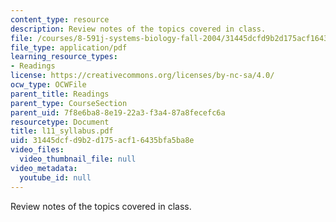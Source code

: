 ```yaml
---
content_type: resource
description: Review notes of the topics covered in class.
file: /courses/8-591j-systems-biology-fall-2004/31445dcfd9b2d175acf16435bfa5ba8e_l11_syllabus.pdf
file_type: application/pdf
learning_resource_types:
- Readings
license: https://creativecommons.org/licenses/by-nc-sa/4.0/
ocw_type: OCWFile
parent_title: Readings
parent_type: CourseSection
parent_uid: 7f8e6ba8-8e19-22a3-f3a4-87a8fecefc6a
resourcetype: Document
title: l11_syllabus.pdf
uid: 31445dcf-d9b2-d175-acf1-6435bfa5ba8e
video_files:
  video_thumbnail_file: null
video_metadata:
  youtube_id: null
---
```

Review notes of the topics covered in class.